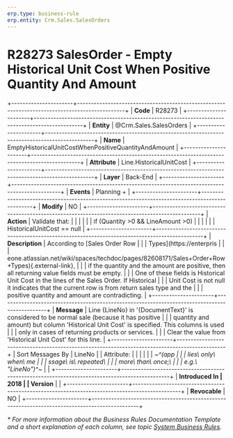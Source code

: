 ```yaml
---
erp.type: business-rule
erp.entity: Crm.Sales.SalesOrders
---
```


# R28273 SalesOrder - Empty Historical Unit Cost When Positive Quantity And Amount
+----------------------+-----------------------------------------------------------------------------------------------+
| **Code**             | R28273                                                                                        |
+----------------------+-----------------------------------------------------------------------------------------------+
| **Entity**           | @Crm.Sales.SalesOrders                                                                        |
+----------------------+-----------------------------------------------------------------------------------------------+
| **Name**             | EmptyHistoricalUnitCostWhenPositiveQuantityAndAmount                                          |
+----------------------+-----------------------------------------------------------------------------------------------+
| **Attribute**        | Line.HistoricalUnitCost                                                                       |
+----------------------+-----------------------------------------------------------------------------------------------+
| **Layer**            | Back-End                                                                                      |
+----------------------+-----------------------------------------------------------------------------------------------+
| **Events**           | Planning +                                                                                    |
+----------------------+-----------------------------------------------------------------------------------------------+
| **Modify**           | NO                                                                                            |
+----------------------+-----------------------------------------------------------------------------------------------+
| **Action**           | Validate that:                                                                                |
|                      |                                                                                               |
|                      | if (Quantity \>0 && LineAmount \>0)                                                           |
|                      |                                                                                               |
|                      | HistoricalUnitCost == null                                                                    |
+----------------------+-----------------------------------------------------------------------------------------------+
| **Description**      | According to [Sales Order Row                                                                 |
|                      | Types](https://enterpris                                                                      |
|                      | eone.atlassian.net/wiki/spaces/techdoc/pages/82608171/Sales+Order+Row+Types){.external-link}, |
|                      | if the quantity and the amount are positive, then all returning value fields must be empty.   |
|                      | One of these fields is Historical Unit Cost in the lines of the Sales Order. If Historical    |
|                      | Unit Cost is not null it indicates that the current row is from return sales type and the     |
|                      | positive quantity and amount are contradicting.                                               |
+----------------------+-----------------------------------------------------------------------------------------------+
| **Message**          | Line {LineNo} in \'{DocumentText}\' is considered to be normal sale (because it has positive  |
|                      | quantity and amount) but column \'Historical Unit Cost\' is specified. This columns is used   |
|                      | only in cases of returning products or services.                                              |
|                      | Clear the value from \'Historical Unit Cost\' for this line.                                  |
+----------------------+-----------------------------------------------------------------------------------------------+
| Sort Messages By     | LineNo                                                                                        |
| Attribute:           |                                                                                               |
|                      |                                                                                               |
| *~^(app              |                                                                                               |
| lies\ only\ when\ me |                                                                                               |
| ssage\ is\ repeated\ |                                                                                               |
|  more\ than\ once;\  |                                                                                               |
| e.g.\ \"LineNo\")^~* |                                                                                               |
+----------------------+-----------------------------------------------------------------------------------------------+
| **Introduced In      | 2018                                                                                          |
| Version**            |                                                                                               |
+----------------------+-----------------------------------------------------------------------------------------------+
| **Revocable**        | NO                                                                                            |
+----------------------+-----------------------------------------------------------------------------------------------+

*\* For more information about the Business Rules Documentation Template and a short explanation of each column, see
topic [System Business Rules](../templates/template-description-system-business-rules.md).*
